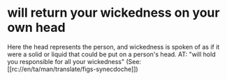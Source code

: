 # will return your wickedness on your own head

Here the head represents the person, and wickedness is spoken of as if it were a solid or liquid that could be put on a person's head. AT: "will hold you responsible for all your wickedness" (See: [[rc://en/ta/man/translate/figs-synecdoche]])

